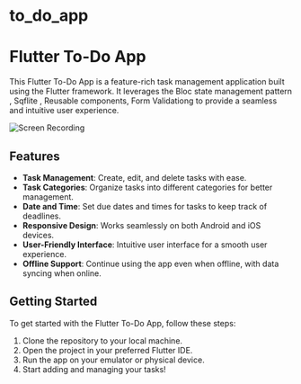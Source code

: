 # to_do_app

# Flutter To-Do App

This Flutter To-Do App is a feature-rich task management application built using the Flutter framework. It leverages the Bloc state management pattern , Sqflite , Reusable components, Form Validationg
 to provide a seamless and intuitive user experience.

![Screen Recording](https://photos.app.goo.gl/F6oCRUkfCrwGisso7)

## Features

- **Task Management**: Create, edit, and delete tasks with ease.
- **Task Categories**: Organize tasks into different categories for better management.
- **Date and Time**: Set due dates and times for tasks to keep track of deadlines.
- **Responsive Design**: Works seamlessly on both Android and iOS devices.
- **User-Friendly Interface**: Intuitive user interface for a smooth user experience.
- **Offline Support**: Continue using the app even when offline, with data syncing when online.



## Getting Started

To get started with the Flutter To-Do App, follow these steps:

1. Clone the repository to your local machine.
2. Open the project in your preferred Flutter IDE.
3. Run the app on your emulator or physical device.
4. Start adding and managing your tasks!

